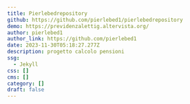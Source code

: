 ```yaml
---
title: Pierlebedrepository
github: https://github.com/pierlebed1/pierlebedrepository
demo: https://previdenzalettig.altervista.org/
author: pierlebed1
author_link: https://github.com/pierlebed1
date: 2023-11-30T05:18:27.277Z
description: progetto calcolo pensioni
ssg:
  - Jekyll
css: []
cms: []
category: []
draft: false
---
```

